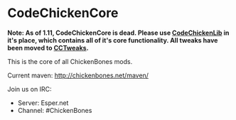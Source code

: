 CodeChickenCore
==============

**Note: As of 1.11, CodeChickenCore is dead.  Please use [CodeChickenLib](https://github.com/TheCBProject/CodeChickenLib) in it's place, which contains all of it's core functionality.  All tweaks have been moved to [CCTweaks](https://github.com/TheCBProject/CCTweaks).**

This is the core of all ChickenBones mods.

Current maven: http://chickenbones.net/maven/

Join us on IRC:
- Server: Esper.net
- Channel: #ChickenBones
